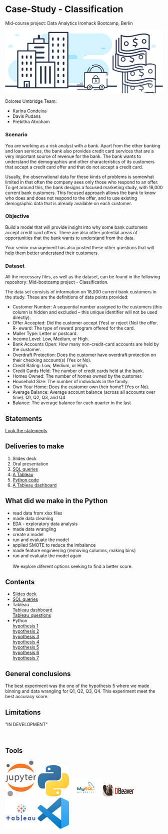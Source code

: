 # Case-Study - Classification
Mid-course project: Data Analytics Ironhack Bootcamp, Berlin<br/> 

![Ironhack logo](images/banking-project.png)

Dolores Umbridge Team: <br/> 
- Karina Condeixa
- Davis Pudans
- Prebitha Abraham


### Scenario
You are working as a risk analyst with a bank. Apart from the other banking and loan services, the bank also provides credit card services that are a very important source of revenue for the bank. The bank wants to understand the demographics and other characteristics of its customers that accept a credit card offer and that do not accept a credit card.<br/> 

Usually, the observational data for these kinds of problems is somewhat limited in that often the company sees only those who respond to an offer. To get around this, the bank designs a focused marketing study, with 18,000 current bank customers. This focused approach allows the bank to know who does and does not respond to the offer, and to use existing demographic data that is already available on each customer.<br/> 

### Objective
Build a model that will provide insight into why some bank customers accept credit card offers. There are also other potential areas of opportunities that the bank wants to understand from the data.<br/> 

Your senior management has also posted these other questions that will help them better understand their customers.<br/> 

### Dataset
All the necessary files, as well as the dataset, can be found in the following repository: Mid-bootcamp project - Classification.<br/> 

The data set consists of information on 18,000 current bank customers in the study. These are the definitions of data points provided:<br/> 

- Customer Number: A sequential number assigned to the customers (this column is hidden and excluded – this unique identifier will not be used directly).<br/> 
- Offer Accepted: Did the customer accept (Yes) or reject (No) the offer. R- eward: The type of reward program offered for the card.<br/> 
- Mailer Type: Letter or postcard.<br/> 
- Income Level: Low, Medium, or High.<br/> 
- Bank Accounts Open: How many non-credit-card accounts are held by the customer.<br/> 
- Overdraft Protection: Does the customer have overdraft protection on their checking account(s) (Yes or No).<br/> 
- Credit Rating: Low, Medium, or High.<br/> 
- Credit Cards Held: The number of credit cards held at the bank.<br/> 
- Homes Owned: The number of homes owned by the customer.<br/> 
- Household Size: The number of individuals in the family.<br/> 
- Own Your Home: Does the customer own their home? (Yes or No).<br/> 
- Average Balance: Average account balance (across all accounts over time). Q1, Q2, Q3, and Q4<br/> 
- Balance: The average balance for each quarter in the last <br/> 

## Statements
[Look the statements](https://github.com/ironhack-edu/data_mid_bootcamp_project_classification)

## Deliveries to make
1. Slides deck
2. Oral presentation
3. [SQL queries](https://github.com/ironhack-edu/data_mid_bootcamp_project_classification/blob/master/sql_questions_classification.md)
4. [A Tableau ](https://github.com/ironhack-edu/data_mid_bootcamp_project_classification/blob/master/tableau_classification.md)
5. [Python code](https://github.com/ironhack-edu/data_mid_bootcamp_project_classification)
6. [A Tableau dashboard](https://github.com/ironhack-edu/data_mid_bootcamp_project_classification/blob/master/tableau_classification.md)


## What did we make in the Python 
- read data from xlsx files
- made data cleaning
- EDA - exploratory data analysis
- made data wrangling
- create a model
- run and evaluate the model
- applied SMOTE to reduce the imbalance
- made feature engineering (removing columns, making bins)
- run and evaluate the model again<br/> <br/> 
We explore diferent options seeking to find a better score.


## Contents
- [Slides deck]()
- [SQL queries]()<br/> 
- Tableau <br/> 
[Tableau dashboard]()<br/> 
[Tableau_questions]()
- Python <br/> 
[hypothesis 1](python_files/case_study_classification)<br/> 
[hypothesis 2](python_files/case_study_classification_B)<br/> 
[hypothesis 3](python_files/case_study_classification_A-1)<br/> 
[hypothesis 4](python_files/case_study_classification_C)<br/> 
[hypothesis 5](python_files/case_study_classification_bin)<br/> 
[hypothesis 6](python_files/case_study_classification_bins_coulmn_difference)<br/> 
[hypothesis 7](python_files/case_study_classification_bins_coulmn_sum)<br/> 

## General conclusions
The best experiment was the one of the hypothesis 5 where we made binning and data wrangling for Q1, Q2, Q3, Q4. This experiment meet the best accuracy score.<br/> 

## Limitations
"IN DEVELOPMENT"<br/> 
<br/> 
<br/> 



## Tools

<img src="images/jupyter.png" width="100"/> <img src="images/python.png" width="100"/> <img src="images/mysql_workbench.png" width="100"/> <img src="images/dbeaver.png" width="100"/> <img src="images/tableau.png"  width="100"/> <img src="images/vsc.png" width="100"/> 






